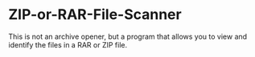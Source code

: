 # ZIP-or-RAR-File-Scanner
This is not an archive opener, but a program that allows you to view and identify the files in a RAR or ZIP file.
